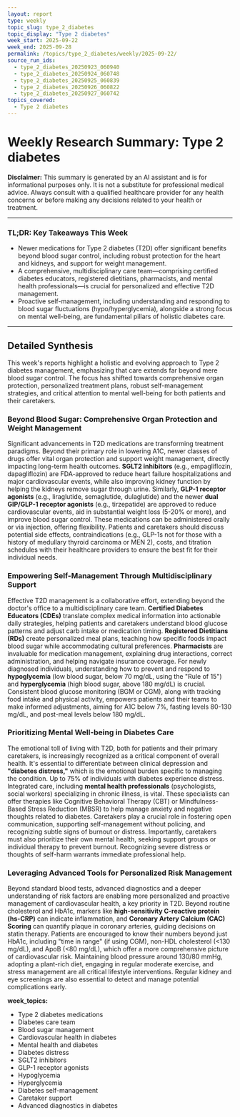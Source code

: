 ```yaml
---
layout: report
type: weekly
topic_slug: type_2_diabetes
topic_display: "Type 2 diabetes"
week_start: 2025-09-22
week_end: 2025-09-28
permalink: /topics/type_2_diabetes/weekly/2025-09-22/
source_run_ids:
  - type_2_diabetes_20250923_060940
  - type_2_diabetes_20250924_060748
  - type_2_diabetes_20250925_060839
  - type_2_diabetes_20250926_060822
  - type_2_diabetes_20250927_060742
topics_covered:
  - Type 2 diabetes
---
```


# Weekly Research Summary: Type 2 diabetes

**Disclaimer:** This summary is generated by an AI assistant and is for informational purposes only. It is not a substitute for professional medical advice. Always consult with a qualified healthcare provider for any health concerns or before making any decisions related to your health or treatment.

---

### **TL;DR: Key Takeaways This Week**
- Newer medications for Type 2 diabetes (T2D) offer significant benefits beyond blood sugar control, including robust protection for the heart and kidneys, and support for weight management.
- A comprehensive, multidisciplinary care team—comprising certified diabetes educators, registered dietitians, pharmacists, and mental health professionals—is crucial for personalized and effective T2D management.
- Proactive self-management, including understanding and responding to blood sugar fluctuations (hypo/hyperglycemia), alongside a strong focus on mental well-being, are fundamental pillars of holistic diabetes care.

---

## Detailed Synthesis

This week's reports highlight a holistic and evolving approach to Type 2 diabetes management, emphasizing that care extends far beyond mere blood sugar control. The focus has shifted towards comprehensive organ protection, personalized treatment plans, robust self-management strategies, and critical attention to mental well-being for both patients and their caretakers.

### Beyond Blood Sugar: Comprehensive Organ Protection and Weight Management

Significant advancements in T2D medications are transforming treatment paradigms. Beyond their primary role in lowering A1C, newer classes of drugs offer vital organ protection and support weight management, directly impacting long-term health outcomes. **SGLT2 inhibitors** (e.g., empagliflozin, dapagliflozin) are FDA-approved to reduce heart failure hospitalizations and major cardiovascular events, while also improving kidney function by helping the kidneys remove sugar through urine. Similarly, **GLP-1 receptor agonists** (e.g., liraglutide, semaglutide, dulaglutide) and the newer **dual GIP/GLP-1 receptor agonists** (e.g., tirzepatide) are approved to reduce cardiovascular events, aid in substantial weight loss (5-20% or more), and improve blood sugar control. These medications can be administered orally or via injection, offering flexibility. Patients and caretakers should discuss potential side effects, contraindications (e.g., GLP-1s not for those with a history of medullary thyroid carcinoma or MEN 2), costs, and titration schedules with their healthcare providers to ensure the best fit for their individual needs.

### Empowering Self-Management Through Multidisciplinary Support

Effective T2D management is a collaborative effort, extending beyond the doctor's office to a multidisciplinary care team. **Certified Diabetes Educators (CDEs)** translate complex medical information into actionable daily strategies, helping patients and caretakers understand blood glucose patterns and adjust carb intake or medication timing. **Registered Dietitians (RDs)** create personalized meal plans, teaching how specific foods impact blood sugar while accommodating cultural preferences. **Pharmacists** are invaluable for medication management, explaining drug interactions, correct administration, and helping navigate insurance coverage. For newly diagnosed individuals, understanding how to prevent and respond to **hypoglycemia** (low blood sugar, below 70 mg/dL, using the "Rule of 15") and **hyperglycemia** (high blood sugar, above 180 mg/dL) is crucial. Consistent blood glucose monitoring (BGM or CGM), along with tracking food intake and physical activity, empowers patients and their teams to make informed adjustments, aiming for A1C below 7%, fasting levels 80-130 mg/dL, and post-meal levels below 180 mg/dL.

### Prioritizing Mental Well-being in Diabetes Care

The emotional toll of living with T2D, both for patients and their primary caretakers, is increasingly recognized as a critical component of overall health. It's essential to differentiate between clinical depression and **"diabetes distress,"** which is the emotional burden specific to managing the condition. Up to 75% of individuals with diabetes experience distress. Integrated care, including **mental health professionals** (psychologists, social workers) specializing in chronic illness, is vital. These specialists can offer therapies like Cognitive Behavioral Therapy (CBT) or Mindfulness-Based Stress Reduction (MBSR) to help manage anxiety and negative thoughts related to diabetes. Caretakers play a crucial role in fostering open communication, supporting self-management without policing, and recognizing subtle signs of burnout or distress. Importantly, caretakers must also prioritize their own mental health, seeking support groups or individual therapy to prevent burnout. Recognizing severe distress or thoughts of self-harm warrants immediate professional help.

### Leveraging Advanced Tools for Personalized Risk Management

Beyond standard blood tests, advanced diagnostics and a deeper understanding of risk factors are enabling more personalized and proactive management of cardiovascular health, a key priority in T2D. Beyond routine cholesterol and HbA1c, markers like **high-sensitivity C-reactive protein (hs-CRP)** can indicate inflammation, and **Coronary Artery Calcium (CAC) Scoring** can quantify plaque in coronary arteries, guiding decisions on statin therapy. Patients are encouraged to know their numbers beyond just HbA1c, including "time in range" (if using CGM), non-HDL cholesterol (<130 mg/dL), and ApoB (<80 mg/dL), which offer a more comprehensive picture of cardiovascular risk. Maintaining blood pressure around 130/80 mmHg, adopting a plant-rich diet, engaging in regular moderate exercise, and stress management are all critical lifestyle interventions. Regular kidney and eye screenings are also essential to detect and manage potential complications early.

**week_topics:**
- Type 2 diabetes medications
- Diabetes care team
- Blood sugar management
- Cardiovascular health in diabetes
- Mental health and diabetes
- Diabetes distress
- SGLT2 inhibitors
- GLP-1 receptor agonists
- Hypoglycemia
- Hyperglycemia
- Diabetes self-management
- Caretaker support
- Advanced diagnostics in diabetes
